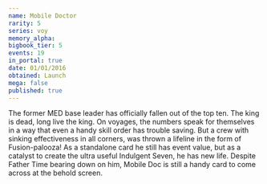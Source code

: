 ```yaml
---
name: Mobile Doctor
rarity: 5
series: voy
memory_alpha:
bigbook_tier: 5
events: 19
in_portal: true
date: 01/01/2016
obtained: Launch
mega: false
published: true
---
```


The former MED base leader has officially fallen out of the top ten. The king is dead, long live the king. On voyages, the numbers speak for themselves in a way that even a handy skill order has trouble saving. But a crew with sinking effectiveness in all corners, was thrown a lifeline in the form of Fusion-palooza! As a standalone card he still has event value, but as a catalyst to create the ultra useful Indulgent Seven, he has new life. Despite Father Time bearing down on him, Mobile Doc is still a handy card to come across at the behold screen.
